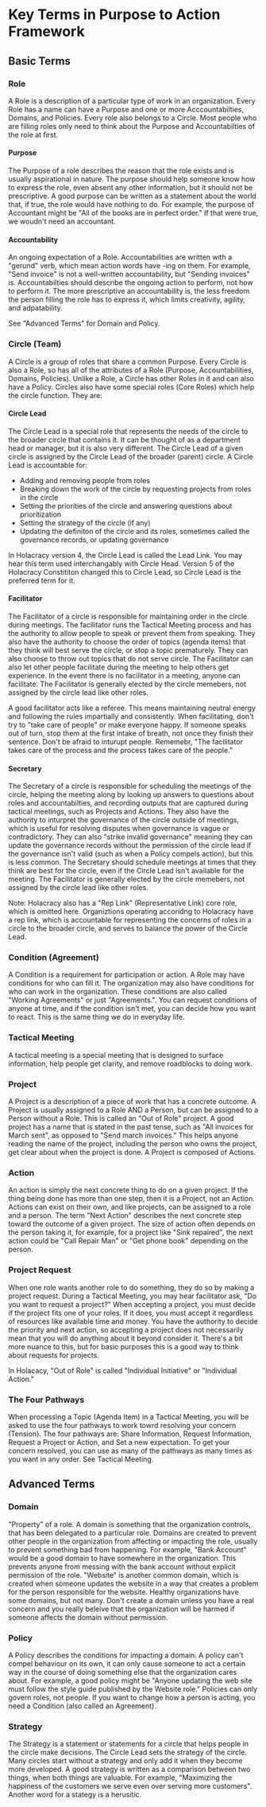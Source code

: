 # Key Terms in Purpose to Action Framework

## Basic Terms

### Role

A Role is a description of a particular type of work in an organization.  Every Role has a name can have a Purpose and one or more Acccountabilties, Domains, and Policies.  Every role also belongs to a Circle. Most people who are filling roles only need to think about the Purpose and Accountabilties of the role at first.

#### Purpose

The Purpose of a role describes the reason that the role exists and is usually aspirational in nature.  The purpose should help someone know how to express the role, even absent any other information, but it should not be prescriptive.  A good purpose can be written as a statement about the world that, if true, the role would have nothing to do.  For example, the purpose of Accountant might be "All of the books are in perfect order."  If that were true, we woudn't need an accountant.

#### Accountability

An ongoing expectation of a Role.  Accountabilities are written with a "gerund" verb, which mean action words have -ing on them.  For example, "Send invoice" is not a well-written accountability, but "Sending invoices" is.  Accountabilties should describe the ongoing action to perform, not how to perform it.  The more prescriptive an accountability is, the less freedom the person filling the role has to express it, which limits creativity, agility, and adpatability.

See "Advanced Terms" for Domain and Policy.

### Circle (Team)

A Circle is a group of roles that share a common Purpose.  Every Circle is also a Role, so has all of the attributes of a Role (Purpose, Accountabilities, Domains, Policies).  Unlike a Role, a Circle has other Roles in it and can also have a Policy.  Circles also have some special roles (Core Roles) which help the circle function.  They are:

#### Circle Lead

The Circle Lead is a special role that represents the needs of the circle to the broader circle that contains it.  It can be thought of as a department head or manager, but it is also very different.  The Circle Lead of a given circle is assigned by the Circle Lead of the broader (parent) circle. A Circle Lead is accountable for:
- Adding and removing people from roles
- Breaking down the work of the circle by requesting projects from roles in the circle
- Setting the priorities of the circle and answering questions about prioritization
- Setting the strategy of the circle (if any)
- Updating the definiton of the circle and its roles, sometimes called the governance records, or updating governance

In Holacracy version 4, the Circle Lead is called the Lead Link.  You may hear this term used interchangably with Circle Head.  Version 5 of the Holacracy Constititon changed this to Circle Lead, so Circle Lead is the preferred term for it.

#### Facilitator

The Facilitator of a circle is responsible for maintaining order in the circle during meetings.  The facilitator runs the Tactical Meeting process and has the authority to allow people to speak or prevent them from speaking.  They also have the authority to choose the order of topics (agenda items) that they think will best serve the circle, or stop a topic prematurely.  They can also choose to throw out topics that do not serve circle.  The Facilitator can also let other people facilitate during the meeting to help others get experience.  In the event there is no facilitator in a meeting, anyone can facilitate.  The Facilitator is generally elected by the circle memebers, not assigned by the circle lead like other roles.

A good facilitator acts like a referee.  This means maintaining neutral energy and following the rules impartially and consistently.  When facilitating, don't try to "take care of people" or make everyone happy.  If someone speaks out of turn, stop them at the first intake of breath, not once they finish their sentence.  Don't be afraid to inturupt people.  Rememebr, "The facilitator takes care of the process and the process takes care of the people."

#### Secretary

The Secretary of a circle is responsible for scheduling the meetings of the circle, helping the meeting along by looking up answers to questions about roles and accountabilties, and recording outputs that are captured during tactical meetings, such as Projects and Actions.  They also have the authority to inturpret the governance of the circle outside of meetings, which is useful for resolving disputes when governance is vague or contradictory.  They can also "strike invalid governance" meaning they can update the governance records without the permission of the circle lead if the governance isn't valid (such as when a Policy compels action), but this is less common.  The Secretary should schedule meetings at times that they think are best for the circle, even if the Circle Lead isn't available for the meeting.  The Facilitator is generally elected by the circle memebers, not assigned by the circle lead like other roles.

Note: Holacracy also has a "Rep Link" (Representative Link) core role, which is omitted here.  Organiztions operating accoridng to Holacracy have a rep link, which is accountable for representing the concerns of roles in a circle to the broader circle, and serves to balance the power of the Circle Lead.

### Condition (Agreement)

A Condition is a requirement for participation or action.  A Role may have conditions for who can fill it.  The organization may also have conditions for who can work in the organization.  These conditions are also called "Working Agreements" or just "Agreements.".  You can request conditions of anyone at time, and if the condition isn't met, you can decide how you want to react.  This is the same thing we do in everyday life.

### Tactical Meeting

A tactical meeting is a special meeting that is designed to surface information, help people get clarity, and remove roadblocks to doing work.

### Project

A Project is a description of a piece of work that has a concrete outcome.  A Project is usually assigned to a Role AND a Person, but can be assigned to a Person without a Role.  This is called an "Out of Role" project.  A good project has a name that is stated in the past tense, such as "All invoices for March sent", as opposed to "Send march invoices."  This helps anyone reading the name of the project, including the person who owns the project, get clear about when the project is done.  A Project is composed of Actions.

### Action

An action is simply the next concrete thing to do on a given project.  If the thing being done has more than one step, then it is a Project, not an Action. Actions can exist on their own, and like projects, can be assigned to a role and a person.  The term "Next Action" describes the next concrete step toward the outcome of a given project.  The size of action often depends on the person taking it, for example, for a project like "Sink repaired", the next action could be "Call Repair Man" or "Get phone book" depending on the person.

### Project Request

When one role wants another role to do something, they do so by making a project request.  During a Tactical Meeting, you may hear facilitator ask, "Do you want to request a project?"  When accepting a project, you must decide if the project fits one of your roles.  If it does, you must accept it regardless of resources like available time and money.  You have the authority to decide the priority and next action, so accepting a project does not necessarily mean that you will do anything about it beyond consider it.  There's a bit more nuance to this, but for basic purposes this is a good way to think about requests for projects.

In Holacacy, "Out of Role" is called "Individual Initiative" or "Individual Action."

### The Four Pathways

When processing a Topic (Agenda Item) in a Tactical Meeting, you will be asked to use the four pathways to work towrd resolving your concern (Tension).  The four pathways are: Share Information, Request Information, Request a Project or Action, and Set a new expectation.  To get your concern resolved, you can use as many of the pathways as many times as you want in any order.  See Tactical Meeting.


## Advanced Terms

### Domain

"Property" of a role.  A domain is something that the organization controls, that has been delegated to a particular role.  Domains are created to prevent other people in the organization from affecting or impacting the role, usually to prevent something bad from happening.  For example, "Bank Account" would be a good domain to have somewhere in the organization.  This prevents anyone from messing with the bank account without explicit permission of the role.  "Website" is another common domain, which is created when someone updates the website in a way that creates a problem for the person responsible for the website.  Healthy organizations have some domains, but not many.  Don't create a domain unless you have a real concern and you really beleive that the organization will be harmed if someone affects the domain without permission.

### Policy

A Policy describes the conditions for impacting a domain.  A policy can't compel behaviour on its own, it can only cause someone to act a certain way in the course of doing something else that the organization cares about.  For example, a good policy might be "Anyone updating the web site must follow the style guide published by the Website role."  Policies can only govern roles, not people.  If you want to change how a person is acting, you need a Condition (also called an Agreement).

### Strategy

The Strategy is a statement or statements for a circle that helps people in the circle make decisions.  The Circle Lead sets the strategy of the circle.  Many circles start without a strategy and only add it when they become more developed.  A good strategy is written as a comparison between two things, when both things are valuable.  For example, "Maximizing the happiness of the customers we serve even over serving more customers".  Another word for a stategy is a herusitic.
